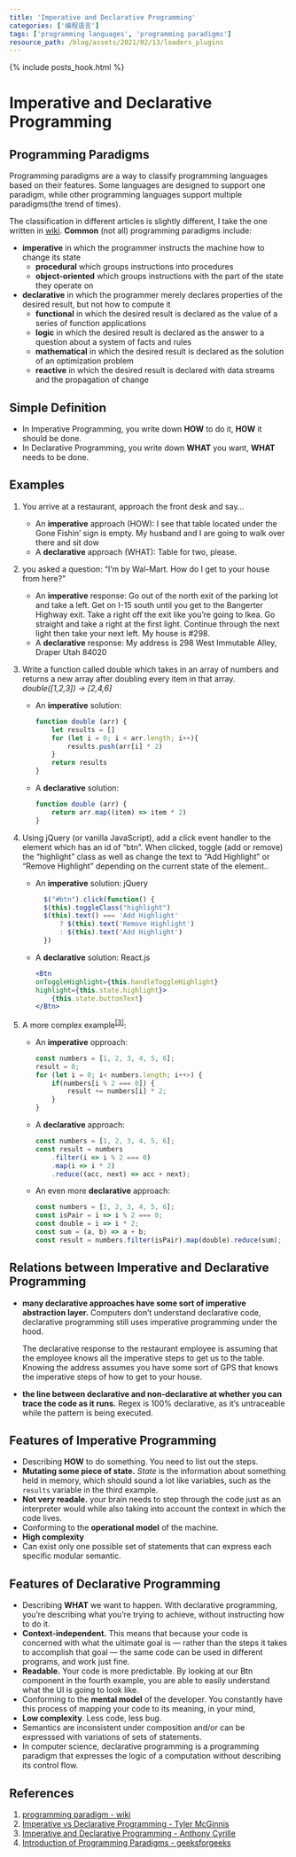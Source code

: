 ```yaml
---
title: 'Imperative and Declarative Programming'
categories: ['编程语言']
tags: ['programming languages', 'programming paradigms']
resource_path: /blog/assets/2021/02/13/loaders_plugins
---
```


{% include posts_hook.html %}

Imperative and Declarative Programming
===

Programming Paradigms
---

Programming paradigms are a way to classify programming languages based on their features. Some languages are designed to support one paradigm, while other programming languages support multiple paradigms(the trend of times).

The classification in different articles is slightly different, I take the one written in [wiki][1]. **Common** (not all) programming paradigms include:

* **imperative** in which the programmer instructs the machine how to change its state
  * **procedural** which groups instructions into procedures
  * **object-oriented** which groups instructions with the part of the state they operate on
* **declarative** in which the programmer merely declares properties of the desired result, but not how to compute it
  * **functional** in which the desired result is declared as the value of a series of function applications
  * **logic** in which the desired result is declared as the answer to a question about a system of facts and rules
  * **mathematical** in which the desired result is declared as the solution of an optimization problem
  * **reactive** in which the desired result is declared with data streams and the propagation of change

Simple Definition
---

* In Imperative Programming, you write down **HOW** to do it, **HOW** it should be done.
* In Declarative Programming, you write down **WHAT** you want, **WHAT** needs to be done.

Examples
---

1. You arrive at a restaurant, approach the front desk and say…

    * An **imperative** approach (HOW): I see that table located under the Gone Fishin’ sign is empty. My husband and I are going to walk over there and sit dow  
    * A **declarative** approach (WHAT): Table for two, please.

2. you asked a question: “I’m by Wal-Mart. How do I get to your house from here?"

    * An **imperative** response: Go out of the north exit of the parking lot and take a left. Get on I-15 south until you get to the Bangerter Highway exit. Take a right off the exit like you’re going to Ikea. Go straight and take a right at the first light. Continue through the next light then take your next left. My house is #298.
    * A **declarative** response: My address is 298 West Immutable Alley, Draper Utah 84020

3. Write a function called double which takes in an array of numbers and returns a new array after doubling every item in that array. *double([1,2,3]) -> [2,4,6]*

    * An **imperative** solution:
        ```js
        function double (arr) {
            let results = []
            for (let i = 0; i < arr.length; i++){
                results.push(arr[i] * 2)
            }
            return results
        }
        ```
    * A **declarative** solution:
        ```js
        function double (arr) {
            return arr.map((item) => item * 2)
        }
        ```
4. Using jQuery (or vanilla JavaScript), add a click event handler to the element which has an id of “btn”. When clicked, toggle (add or remove) the “highlight” class as well as change the text to “Add Highlight” or “Remove Highlight” depending on the current state of the element..

    * An **imperative** solution: jQuery
      ```js
        $("#btn").click(function() {
        $(this).toggleClass("highlight")
        $(this).text() === 'Add Highlight'
            ? $(this).text('Remove Highlight')
            : $(this).text('Add Highlight')
        })
        ```

    * A **declarative** solution: React.js
        ```jsx
        <Btn 
        onToggleHighlight={this.handleToggleHighlight}
        highlight={this.state.highlight}> 
            {this.state.buttonText}
        </Btn>
        ```
5. A more complex example<sup>[\[3\]][3]</sup>:
    * An **imperative** opproach:
        ```js
        const numbers = [1, 2, 3, 4, 5, 6];
        result = 0;
        for (let i = 0; i< numbers.length; i++>) {
            if(numbers[i % 2 === 0]) {
                result += numbers[i] * 2;
            }
        }
        ```
    * A **declarative** approach:
        ```js
        const numbers = [1, 2, 3, 4, 5, 6];
        const result = numbers
            .filter(i => i % 2 === 0)
            .map(i => i * 2)
            .reduce((acc, next) => acc + next);
        ```

    * An even more **declarative** approach:
        ```js
        const numbers = [1, 2, 3, 4, 5, 6];
        const isPair = i => i % 2 === 0;
        const double = i => i * 2;
        const sum = (a, b) => a + b;
        const result = numbers.filter(isPair).map(double).reduce(sum);
        ```

Relations between Imperative and Declarative Programming
---

* **many declarative approaches have some sort of imperative abstraction layer.** Computers don’t understand declarative code, declarative programming still uses imperative programming under the hood. 

  The declarative response to the restaurant employee is assuming that the employee knows all the imperative steps to get us to the table. Knowing the address assumes you have some sort of GPS that knows the imperative steps of how to get to your house. 
* **the line between declarative and non-declarative at whether you can trace the code as it runs.** Regex is 100% declarative, as it’s untraceable while the pattern is being executed.

Features of Imperative Programming
---

* Describing **HOW** to do something. You need to list out the steps.
* **Mutating some piece of state.** *State* is the information about something held in memory, which should sound a lot like variables, such as the ```results``` variable in the third example.
* **Not very readale.** your brain needs to step through the code just as an interpreter would while also taking into account the context in which the code lives.
* Conforming to the **operational model** of the machine.
* **High complexity**
* Can exist only one possible set of statements that can express each specific modular semantic.

Features of Declarative Programming
---

* Describing **WHAT** we want to happen. With declarative programming, you’re describing what you’re trying to achieve, without instructing how to do it. 
* **Context-independent.** This means that because your code is concerned with what the ultimate goal is — rather than the steps it takes to accomplish that goal — the same code can be used in different programs, and work just fine.
* **Readable.** Your code is more predictable. By looking at our Btn component in the fourth example, you are able to easily understand what the UI is going to look like.
* Conforming to the **mental model** of the developer. You constantly have this process of mapping your code to its meaning, in your mind,
* **Low complexity**. Less code, less bug.
* Semantics are inconsistent under composition and/or can be expresssed with variations of sets of statements.
* In computer science, declarative programming is a programming paradigm that expresses the logic of a computation without describing its control flow.


[1]: https://en.wikipedia.org/wiki/Programming_paradigm "programming paradigm - wiki"
[2]: https://medium.com/free-code-camp/imperative-vs-declarative-programming-283e96bf8aea "Imperative vs Declarative Programming" 
[3]: https://medium.com/@Rewieer/imperative-and-declarative-programming-e04b48887ab6 "Imperative and Declarative Programming"
[4]: https://www.geeksforgeeks.org/introduction-of-programming-paradigms/ "Introduction of Programming Paradigms"

References
---
1. [programming paradigm - wiki](https://en.wikipedia.org/wiki/Programming_paradigm)  
2. [Imperative vs Declarative Programming - Tyler McGinnis](https://medium.com/free-code-camp/imperative-vs-declarative-programming-283e96bf8aea)
3. [Imperative and Declarative Programming - Anthony Cyrille](https://medium.com/@Rewieer/imperative-and-declarative-programming-e04b48887ab6)
4. [Introduction of Programming Paradigms - geeksforgeeks](https://www.geeksforgeeks.org/introduction-of-programming-paradigms/)